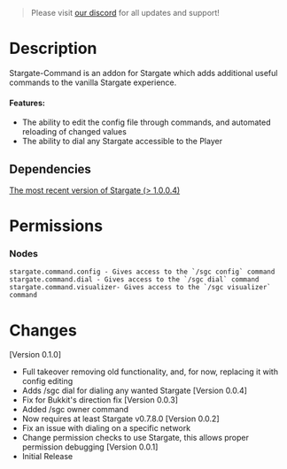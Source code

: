 > Please visit [our discord](https://discord.gg/mTaHuK6BVa) for all updates and support!

# Description

Stargate-Command is an addon for Stargate which adds additional useful commands to the vanilla Stargate experience.

#### Features:

* The ability to edit the config file through commands, and automated reloading of changed values
* The ability to dial any Stargate accessible to the Player

## Dependencies

[The most recent version of Stargate (> 1.0.0.4)](https://www.spigotmc.org/resources/stargate.87978/)

# Permissions

### Nodes

```
stargate.command.config - Gives access to the `/sgc config` command
stargate.command.dial - Gives access to the `/sgc dial` command
stargate.command.visualizer- Gives access to the `/sgc visualizer` command
```

# Changes

[Version 0.1.0]

- Full takeover removing old functionality, and, for now, replacing it with config editing
- Adds /sgc dial for dialing any wanted Stargate
  [Version 0.0.4]
- Fix for Bukkit's direction fix
  [Version 0.0.3]
- Added /sgc owner <player> command
- Now requires at least Stargate v0.7.8.0
  [Version 0.0.2]
- Fix an issue with dialing on a specific network
- Change permission checks to use Stargate, this allows proper permission debugging
  [Version 0.0.1]
- Initial Release
